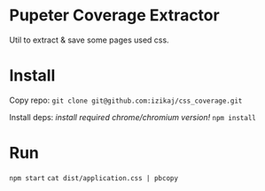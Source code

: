 # Pupeter Coverage Extractor
Util to extract & save some pages used css.

# Install
Copy repo:
`git clone git@github.com:izikaj/css_coverage.git`

Install deps:
*install required chrome/chromium version!*
`npm install`

# Run
`npm start`
`cat dist/application.css | pbcopy`
